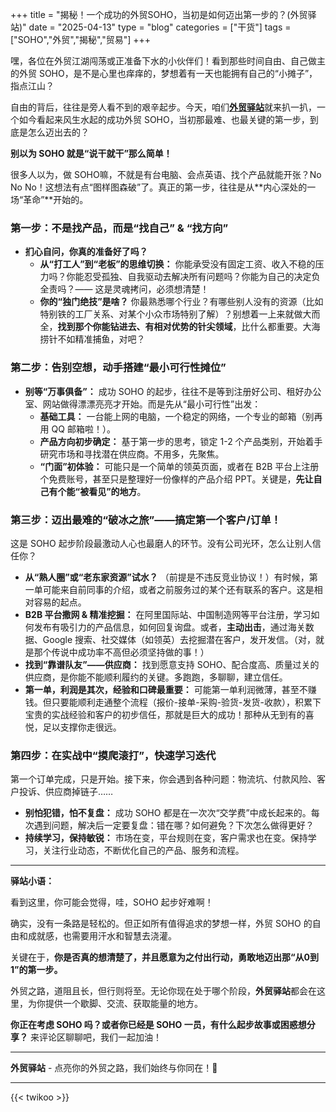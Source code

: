 +++
title = "揭秘！一个成功的外贸SOHO，当初是如何迈出第一步的？(外贸驿站)"
date = "2025-04-13"
type = "blog"
categories = ["干货"]
tags = ["SOHO","外贸","揭秘","贸易"]
+++






嘿，各位在外贸江湖闯荡或正准备下水的小伙伴们！看到那些时间自由、自己做主的外贸 SOHO，是不是心里也痒痒的，梦想着有一天也能拥有自己的“小摊子”，指点江山？

自由的背后，往往是旁人看不到的艰辛起步。今天，咱们[**外贸驿站**](/ "外贸人士必备的专业导航网站，外贸资源全汇聚，成长路上好帮手")就来扒一扒，一个如今看起来风生水起的成功外贸 SOHO，当初那最难、也最关键的第一步，到底是怎么迈出去的？

**别以为 SOHO 就是“说干就干”那么简单！**

很多人以为，做 SOHO嘛，不就是有台电脑、会点英语、找个产品就能开张？No No No！这想法有点“图样图森破”了。真正的第一步，往往是从**内心深处的一场“革命”**开始的。

### 第一步：不是找产品，而是“找自己” & “找方向”

*   **扪心自问，你真的准备好了吗？**
    *   **从“打工人”到“老板”的思维切换：** 你能承受没有固定工资、收入不稳的压力吗？你能忍受孤独、自我驱动去解决所有问题吗？你能为自己的决定负全责吗？—— 这是灵魂拷问，必须想清楚！
    *   **你的“独门绝技”是啥？** 你最熟悉哪个行业？有哪些别人没有的资源（比如特别铁的工厂关系、对某个小众市场特别了解）？别想着一上来就做大而全，**找到那个你能钻进去、有相对优势的针尖领域**，比什么都重要。大海捞针不如精准捕鱼，对吧？

### 第二步：告别空想，动手搭建“最小可行性摊位”

*   **别等“万事俱备”：** 成功 SOHO 的起步，往往不是等到注册好公司、租好办公室、网站做得漂漂亮亮才开始。而是先从“最小可行性”出发：
    *   **基础工具：** 一台能上网的电脑，一个稳定的网络，一个专业的邮箱（别再用 QQ 邮箱啦！）。
    *   **产品方向初步确定：** 基于第一步的思考，锁定 1-2 个产品类别，开始着手研究市场和寻找潜在供应商。不用多，先聚焦。
    *   **“门面”初体验：** 可能只是一个简单的领英页面，或者在 B2B 平台上注册个免费账号，甚至只是整理好一份像样的产品介绍 PPT。关键是，**先让自己有个能“被看见”的地方**。

### 第三步：迈出最难的“破冰之旅”——搞定第一个客户/订单！

这是 SOHO 起步阶段最激动人心也最磨人的环节。没有公司光环，怎么让别人信任你？

*   **从“熟人圈”或“老东家资源”试水？** （前提是不违反竞业协议！）有时候，第一单可能来自前同事的介绍，或者之前服务过的某个还有联系的客户。这是相对容易的起点。
*   **B2B 平台撒网 & 精准挖掘：** 在阿里国际站、中国制造网等平台注册，学习如何发布有吸引力的产品信息，如何回复询盘。或者，**主动出击**，通过海关数据、Google 搜索、社交媒体（如领英）去挖掘潜在客户，发开发信。（对，就是那个传说中成功率不高但必须坚持做的事！）
*   **找到“靠谱队友”——供应商：** 找到愿意支持 SOHO、配合度高、质量过关的供应商，是你能不能顺利履约的关键。多跑跑，多聊聊，建立信任。
*   **第一单，利润是其次，经验和口碑最重要：** 可能第一单利润微薄，甚至不赚钱。但只要能顺利走通整个流程（报价-接单-采购-验货-发货-收款），积累下宝贵的实战经验和客户的初步信任，那就是巨大的成功！那种从无到有的喜悦，足以支撑你走很远。

### 第四步：在实战中“摸爬滚打”，快速学习迭代

第一个订单完成，只是开始。接下来，你会遇到各种问题：物流坑、付款风险、客户投诉、供应商掉链子……

*   **别怕犯错，怕不复盘：** 成功 SOHO 都是在一次次“交学费”中成长起来的。每次遇到问题，解决后一定要复盘：错在哪？如何避免？下次怎么做得更好？
*   **持续学习，保持敏锐：** 市场在变，平台规则在变，客户需求也在变。保持学习，关注行业动态，不断优化自己的产品、服务和流程。

---

**驿站小语：**

看到这里，你可能会觉得，哇，SOHO 起步好难啊！

确实，没有一条路是轻松的。但正如所有值得追求的梦想一样，外贸 SOHO 的自由和成就感，也需要用汗水和智慧去浇灌。

关键在于，**你是否真的想清楚了，并且愿意为之付出行动，勇敢地迈出那“从0到1”的第一步。**

外贸之路，道阻且长，但行则将至。无论你现在处于哪个阶段，**外贸驿站**都会在这里，为你提供一个歇脚、交流、获取能量的地方。

**你正在考虑 SOHO 吗？或者你已经是 SOHO 一员，有什么起步故事或困惑想分享？** 来评论区聊聊吧，我们一起加油！

---

**外贸驿站** - 点亮你的外贸之路，我们始终与你同在！💪

---



{{< twikoo >}}  